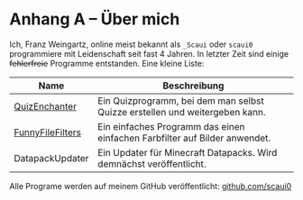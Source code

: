 # Anhang A – Über mich

Ich, Franz Weingartz, online meist bekannt als `_Scaui` oder `scaui0` programmiere mit Leidenschaft seit fast 4 Jahren.
In letzter Zeit sind einige ~~fehlerfreie~~ Programme entstanden. Eine kleine Liste:

| Name                                                     | Beschreibung                                                                |
|----------------------------------------------------------|-----------------------------------------------------------------------------|
| [QuizEnchanter](https://github.com/scaui0/QuizEnchanter) | Ein Quizprogramm, bei dem man selbst Quizze erstellen und weitergeben kann. |
| [FunnyFileFilters](https://github.com/scaui0/images)     | Ein einfaches Programm das einen einfachen Farbfilter auf Bilder anwendet.  |
| DatapackUpdater                                          | Ein Updater für Minecraft Datapacks. Wird demnächst veröffentlicht.         |

Alle Programe werden auf meinem GitHub veröffentlicht: [github.com/scaui0](https://github.com/scaui0)
